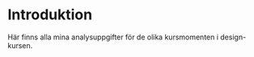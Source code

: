Introduktion
===============================

Här finns alla mina analysuppgifter för de olika kursmomenten i design-kursen.

